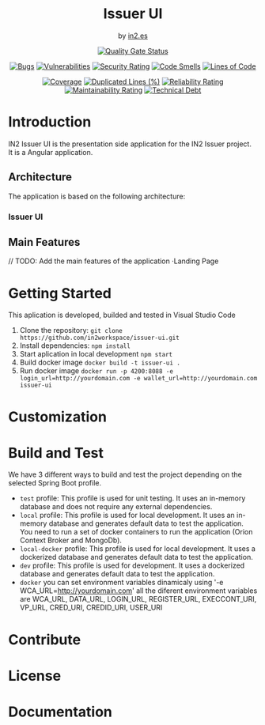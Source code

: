 <div align="center">

<h1>Issuer UI</h1>
<span>by </span><a href="https://in2.es">in2.es</a>
<p><p>


[![Quality Gate Status](https://sonarcloud.io/api/project_badges/measure?project=in2workspace_credential-issuer-ui&metric=alert_status)](https://sonarcloud.io/dashboard?id=in2workspace_credential-issuer-ui)

[![Bugs](https://sonarcloud.io/api/project_badges/measure?project=in2workspace_credential-issuer-ui&metric=bugs)](https://sonarcloud.io/summary/new_code?id=in2workspace_credential-issuer-ui)
[![Vulnerabilities](https://sonarcloud.io/api/project_badges/measure?project=in2workspace_credential-issuer-ui&metric=vulnerabilities)](https://sonarcloud.io/dashboard?id=in2workspace_credential-issuer-ui)
[![Security Rating](https://sonarcloud.io/api/project_badges/measure?project=in2workspace_credential-issuer-ui&metric=security_rating)](https://sonarcloud.io/dashboard?id=in2workspace_credential-issuer-ui)
[![Code Smells](https://sonarcloud.io/api/project_badges/measure?project=in2workspace_credential-issuer-ui&metric=code_smells)](https://sonarcloud.io/summary/new_code?id=in2workspace_credential-issuer-ui)
[![Lines of Code](https://sonarcloud.io/api/project_badges/measure?project=in2workspace_credential-issuer-ui&metric=ncloc)](https://sonarcloud.io/dashboard?id=in2workspace_credential-issuer-ui)

[![Coverage](https://sonarcloud.io/api/project_badges/measure?project=in2workspace_credential-issuer-ui&metric=coverage)](https://sonarcloud.io/summary/new_code?id=in2workspace_credential-issuer-ui)
[![Duplicated Lines (%)](https://sonarcloud.io/api/project_badges/measure?project=in2workspace_credential-issuer-ui&metric=duplicated_lines_density)](https://sonarcloud.io/summary/new_code?id=in2workspace_credential-issuer-ui)
[![Reliability Rating](https://sonarcloud.io/api/project_badges/measure?project=in2workspace_credential-issuer-ui&metric=reliability_rating)](https://sonarcloud.io/dashboard?id=in2workspace_credential-issuer-ui)
[![Maintainability Rating](https://sonarcloud.io/api/project_badges/measure?project=in2workspace_credential-issuer-ui&metric=sqale_rating)](https://sonarcloud.io/dashboard?id=in2workspace_credential-issuer-ui)
[![Technical Debt](https://sonarcloud.io/api/project_badges/measure?project=in2workspace_credential-issuer-ui&metric=sqale_index)](https://sonarcloud.io/summary/new_code?id=in2workspace_credential-issuer-ui)

</div>

# Introduction 
IN2 Issuer UI is the presentation side application for the IN2 Issuer project. It is a Angular application. 

## Architecture
The application is based on the following architecture:
### Issuer UI 

## Main Features
// TODO: Add the main features of the application
·Landing Page

# Getting Started
This aplication is developed, builded and tested in Visual Studio Code 
1. Clone the repository:
```git clone https://github.com/in2workspace/issuer-ui.git```
2. Install dependencies:
```npm install```
1. Start aplication in local development
```npm start```
1. Build docker image
```docker build -t issuer-ui .```
1. Run docker image
```docker run -p 4200:8088 -e login_url=http://yourdomain.com -e wallet_url=http://yourdomain.com issuer-ui```
# Customization



# Build and Test
We have 3 different ways to build and test the project depending on the selected Spring Boot profile.
- `test` profile: This profile is used for unit testing. It uses an in-memory database and does not require any external dependencies.
- `local` profile: This profile is used for local development. It uses an in-memory database and generates default data to test the application. You need to run a set of docker containers to run the application (Orion Context Broker and MongoDb).
- `local-docker` profile: This profile is used for local development. It uses a dockerized database and generates default data to test the application.
- `dev` profile: This profile is used for development. It uses a dockerized database and generates default data to test the application.
- `docker` you can set environment variables dinamicaly using '-e WCA_URL=http://yourdomain.com' all the diferent environment variables are WCA_URL, DATA_URL, LOGIN_URL, REGISTER_URL, EXECCONT_URI, VP_URL, CRED_URI, CREDID_URI, USER_URI
# Contribute

# License

# Documentation
